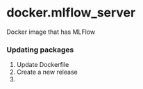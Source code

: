 # docker.mlflow_server
Docker image that has MLFlow

### Updating packages
1. Update Dockerfile
2. Create a new release
3. 
